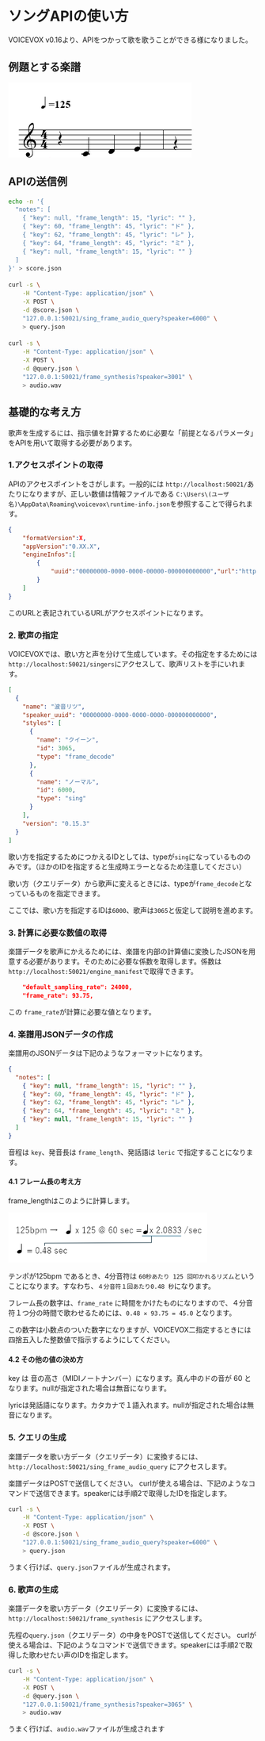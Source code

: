 # ソングAPIの使い方

VOICEVOX v0.16より、APIをつかって歌を歌うことができる様になりました。

## 例題とする楽譜

![楽譜](res/score_example.png)

## APIの送信例

``` bash
echo -n '{
  "notes": [
    { "key": null, "frame_length": 15, "lyric": "" },
    { "key": 60, "frame_length": 45, "lyric": "ド" },
    { "key": 62, "frame_length": 45, "lyric": "レ" },
    { "key": 64, "frame_length": 45, "lyric": "ミ" },
    { "key": null, "frame_length": 15, "lyric": "" }
  ]
}' > score.json

curl -s \
    -H "Content-Type: application/json" \
    -X POST \
    -d @score.json \
    "127.0.0.1:50021/sing_frame_audio_query?speaker=6000" \
    > query.json

curl -s \
    -H "Content-Type: application/json" \
    -X POST \
    -d @query.json \
    "127.0.0.1:50021/frame_synthesis?speaker=3001" \
    > audio.wav
```

## 基礎的な考え方

歌声を生成するには、指示値を計算するために必要な「前提となるパラメータ」をAPIを用いて取得する必要があります。

### 1.アクセスポイントの取得

APIのアクセスポイントをさがします。一般的には ``http://localhost:50021/``あたりになりますが、正しい数値は情報ファイルである ```C:\Users\(ユーザ名)\AppData\Roaming\voicevox\runtime-info.json```を参照することで得られます。

``` json
{
    "formatVersion":X,
    "appVersion":"0.XX.X",
    "engineInfos":[
        {
            "uuid":"00000000-0000-0000-00000-000000000000","url":"http://127.0.0.1:50021","name":"VOICEVOX Engine"
        }
    ]
}
```

このURLと表記されているURLがアクセスポイントになります。

### 2. 歌声の指定

VOICEVOXでは、歌い方と声を分けて生成しています。その指定をするためには ``http://localhost:50021/singers``にアクセスして、歌声リストを手にいれます。

``` json
[
  {
    "name": "波音リツ",
    "speaker_uuid": "00000000-0000-0000-0000-000000000000",
    "styles": [
      {
        "name": "クイーン",
        "id": 3065,
        "type": "frame_decode"
      },
      {
        "name": "ノーマル",
        "id": 6000,
        "type": "sing"
      }
    ],
    "version": "0.15.3"
  }
]
```

歌い方を指定するためにつかえるIDとしては、typeが``sing``になっているもののみです。（ほかのIDを指定すると生成時エラーとなるため注意してください）

歌い方（クエリデータ）から歌声に変えるときには、typeが``frame_decode``となっているものを指定できます。

ここでは、歌い方を指定するIDは``6000``、歌声は``3065``と仮定して説明を進めます。

### 3. 計算に必要な数値の取得

楽譜データを歌声にかえるためには、楽譜を内部の計算値に変換したJSONを用意する必要があります。そのために必要な係数を取得します。係数は``http://localhost:50021/engine_manifest``で取得できます。

```JSON
    "default_sampling_rate": 24000,
    "frame_rate": 93.75,
```

この ``frame_rate``が計算に必要な値となります。

### 4. 楽譜用JSONデータの作成

楽譜用のJSONデータは下記のようなフォーマットになります。

``` json
{
  "notes": [
    { "key": null, "frame_length": 15, "lyric": "" },
    { "key": 60, "frame_length": 45, "lyric": "ド" },
    { "key": 62, "frame_length": 45, "lyric": "レ" },
    { "key": 64, "frame_length": 45, "lyric": "ミ" },
    { "key": null, "frame_length": 15, "lyric": "" }
  ]
}
```

音程は ``key``、発音長は ``frame_length``、発話語は ``leric`` で指定することになります。

#### 4.1 フレーム長の考え方

frame_lengthはこのように計算します。

![楽譜](res/calc_frame_example.png)

テンポが125bpm であるとき、4分音符は ``60秒あたり 125 回叩かれるリズム``ということになります。すなわち、``４分音符１回あたり0.48 秒``になります。

フレーム長の数字は、``frame_rate`` に時間をかけたものになりますので、４分音符１つ分の時間で歌わせるためには、``0.48 ✕ 93.75 = 45.0`` となります。

この数字は小数点のついた数字になりますが、VOICEVOX二指定するときには四捨五入した整数値で指示するようにしてください。

#### 4.2 その他の値の決め方

key は 音の高さ（MIDIノートナンバー）になります。真ん中のドの音が 60 となります。nullが指定された場合は無音になります。

lyricは発話語になります。カタカナで１語入れます。nullが指定された場合は無音になります。

### 5. クエリの生成

楽譜データを歌い方データ（クエリデータ）に変換するには、``http://localhost:50021/sing_frame_audio_query`` にアクセスします。

楽譜データはPOSTで送信してください。 curlが使える場合は、下記のようなコマンドで送信できます。speakerには手順2で取得したIDを指定します。

``` bash
curl -s \
    -H "Content-Type: application/json" \
    -X POST \
    -d @score.json \
    "127.0.0.1:50021/sing_frame_audio_query?speaker=6000" \
    > query.json
```

うまく行けば、``query.json``ファイルが生成されます。

### 6. 歌声の生成

楽譜データを歌い方データ（クエリデータ）に変換するには、``http://localhost:50021/frame_synthesis`` にアクセスします。

先程の``query.json``（クエリデータ）の中身をPOSTで送信してください。 curlが使える場合は、下記のようなコマンドで送信できます。speakerには手順2で取得した歌わせたい声のIDを指定します。

``` bash
curl -s \
    -H "Content-Type: application/json" \
    -X POST \
    -d @query.json \
    "127.0.0.1:50021/frame_synthesis?speaker=3065" \
    > audio.wav
```

うまく行けば、``audio.wav``ファイルが生成されます
